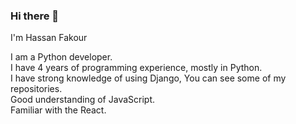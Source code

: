 ### Hi there 👋

I'm Hassan Fakour
<!--
**hfakour/hfakour** is a ✨ _special_ ✨ repository because its `README.md` (this file) appears on your GitHub profile.

Here are some ideas to get you started:

- 🔭 I’m currently working on ...
- 🌱 I’m currently learning ...
- 👯 I’m looking to collaborate on ...
- 🤔 I’m looking for help with ...
- 💬 Ask me about ...
- 📫 How to reach me: ...
- 😄 Pronouns: ...
- ⚡ Fun fact: ...
-->

I am a Python developer.\
I have 4 years of programming experience, mostly in Python.\
I have strong knowledge of using Django, You can see some of my repositories.\
Good understanding of JavaScript.\
Familiar with the React.
